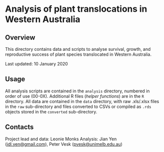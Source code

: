 # Analysis of plant translocations in Western Australia

## Overview

This directory contains data and scripts to analyse survival, growth, and reproductive success of plant species translocated in Western Australia.

Last updated: 10 January 2020


## Usage

All analysis scripts are contained in the `analysis` directory, numbered in order of use (00-0X). Additional R files (*helper functions*) are in the `R` directory. All data are contained in the `data` directory, with raw .xls/.xlsx files in the `raw` sub-directory and files converted to CSVs or compiled as `.rds` objects stored in the `converted` sub-directory. 


## Contacts
Project lead and data: Leonie Monks 
Analysis: Jian Yen (jdl.yen@gmail.com), Peter Vesk (pvesk@unimelb.edu.au)

